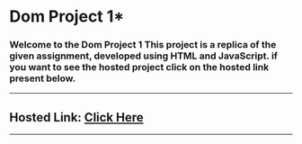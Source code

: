 # Dom Project 1*

### Welcome to the Dom Project 1 This project is a replica of the given assignment, developed using HTML and JavaScript. if you want to see the hosted project click on the hosted link present below.
---

## Hosted Link: [Click Here](https://ayushagrawal2806.github.io/Dom-project-1/)
---

